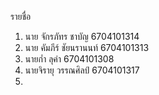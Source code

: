 รายชื่อ
1) นาย จักรภัทร ชาบัญ 6704101314
2) นาย คัมภีร์ ชัยนรานนท์ 6704101313
3) นายก่ำ ลุคำ 6704101308
4) นายจิรายุ วรรณศิลป์ 6704101317
5) 
